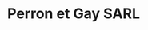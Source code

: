 ---
title: "Perron et Gay SARL"
url: /chambray-les-tours/perron-et-gay-sarl/
shop: réparation de voitures
---